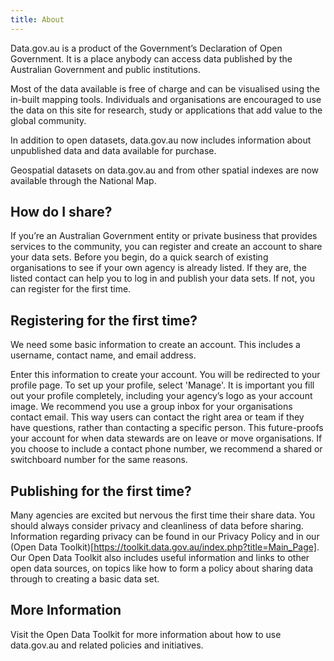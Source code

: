 ```yaml
---
title: About
---
```


Data.gov.au is a product of the Government’s Declaration of Open Government. It is a place anybody can access data published by the Australian Government and public institutions.

Most of the data available is free of charge and can be visualised using the in-built mapping tools.
Individuals and organisations are encouraged to use the data on this site for research, study or applications that add value to the global community.

In addition to open datasets, data.gov.au now includes information about unpublished data and data available for purchase.

Geospatial datasets on data.gov.au and from other spatial indexes are now available through the National Map.

## How do I share?

If you’re an Australian Government entity or private business that provides services to the community, you can register and create an account to share your data sets.
Before you begin, do a quick search of existing organisations to see if your own agency is already listed. If they are, the listed contact can help you to log in and publish your data sets. If not, you can register for the first time.

## Registering for the first time?

We need some basic information to create an account. This includes a username, contact name, and email address.

Enter this information to create your account.
You will be redirected to your profile page. To set up your profile, select 'Manage'.
It is important you fill out your profile completely, including your agency’s logo as your account image. We recommend you use a group inbox for your organisations contact email. This way users can contact the right area or team if they have questions, rather than contacting a specific person. This future-proofs your account for when data stewards are on leave or move organisations. If you choose to include a contact phone number, we recommend a shared or switchboard number for the same reasons.

## Publishing for the first time?

Many agencies are excited but nervous the first time their share data. You should always consider privacy and cleanliness of data before sharing. Information regarding privacy can be found in our Privacy Policy and in our (Open Data Toolkit)[https://toolkit.data.gov.au/index.php?title=Main_Page]. Our Open Data Toolkit also includes useful information and links to other open data sources, on topics like how to form a policy about sharing data through to creating a basic data set.

## More Information

Visit the Open Data Toolkit for more information about how to use data.gov.au and related policies and initiatives.
